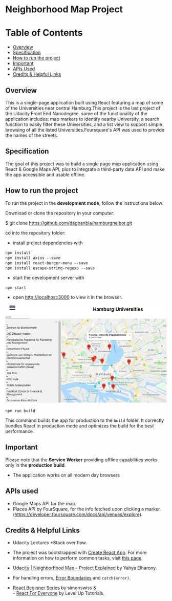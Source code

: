# Neighborhood Map Project


# Table of Contents

* [Overview](#overview)
* [Specification](#specification)
* [How to run the project](#how-to-run-the-project)
* [Important](#important)
* [APIs Used](#apis-used)
* [Credits & Helpful Links](#credits-&-helpful-links)


## Overview


This is a single-page application built using React featuring a map of some of the Universities near central Hamburg.This project is the last project of the Udacity Front End Nanodegree. 
some of the functionality of the application includes: map markers to identify nearby University, a search function to easily filter these Universities, and a list view to support simple browsing of all the listed Universities.Foursquare's API was used to provide the names of the streets.


## Specification

The goal of this project was to build a single page map application using React & Google Maps API, plus to integrate a third-party data API and make the app accessible and usable offline.


## How to run the project

To run the project in the **development mode**, follow the instructions below: 

Download or clone the repository in your computer:

$ git clone https://github.com/dagbanbia/hamburgneibor.git


cd into the repository folder: 
* install project dependencies with 
```
npm install
npm install axios --save
npm install react-burger-menu --save
npm install escape-string-regexp --save
```
* start the development server with 
```
npm start
```
* open [http://localhost:3000](http://localhost:3000) to view it in the browser.

<img src="images/hamburgUni.png" alt="">
 
```
npm run build
```
This command builds the app for production to the `build` folder. It correctly bundles React in production mode and optimizes the build for the best performance.


## Important

Please note that the **Service Worker** providing offline capabilities works only in the **production build**.

* The application works on all modern day browsers 


## APIs used

* Google Maps API for the map.
* Places API by FourSquare, for the info fetched upon clicking a marker.<br>
(https://developer.foursquare.com/docs/api/venues/explore).


## Credits & Helpful Links

* Udacity Lectures
*Stack over flow.
* The project was bootstrapped with [Create React App](https://github.com/facebookincubator/create-react-app). For more information on how to perform common tasks, visit [this page](https://github.com/facebookincubator/create-react-app/blob/master/packages/react-scripts/template/README.md).
* [Udacity | Neighborhood Map - Project Explained](https://www.youtube.com/playlist?list=PLgOB68PvvmWCGNn8UMTpcfQEiITzxEEA1) by Yahya Elharony.                                    
* For handling errors, [Error Boundaries](https://reactjs.org/docs/error-boundaries.html) and `catch(error)`. 

* [React Beginner Series](https://www.youtube.com/playlist?list=PLHrxuCR-0CcT7hgVVlh0lBWTqYkEEF55m) by simonswiss &
<br> - [React For Everyone](https://www.youtube.com/playlist?list=PLLnpHn493BHFfs3Uj5tvx17mXk4B4ws4p) by Level Up Tutorials.




